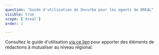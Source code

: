 ```yaml
---
question: "Guide d'utilisation de Docurba pour les agents de DREAL"
visible: true
scope: ['dreal']
order: 1

---
```


Consultez le guide d'utilisation [via ce lien](https://drive.google.com/file/d/1oL9MatcM729VtgT8aki0F30eX898-ZAm/view?usp=sharing) pour apporter des éléments de rédactions à mutualiser au niveau régional. 

